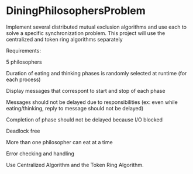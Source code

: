 # DiningPhilosophersProblem
Implement several distributed mutual exclusion algorithms and use each to solve a specific synchronization problem. This project will use the centralized and token ring algorithms separately

Requirements:

5 philosophers

Duration of eating and thinking phases is randomly selected at runtime (for each process)

Display messages that correspont to start and stop of each phase

Messages should not be delayed due to responsibilities (ex: even while eating/thinking, reply to message should not be delayed)

Completion of phase should not be delayed because I/O blocked

Deadlock free

More than one philosopher can eat at a time

Error checking and handling


Use Centralized Algorithm and the Token Ring Algorithm.
